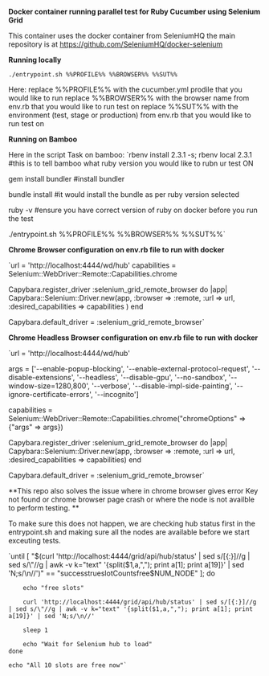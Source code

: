 **Docker container running parallel test for Ruby Cucumber using Selenium Grid** 


This container uses the docker container from SeleniumHQ the main repository is at https://github.com/SeleniumHQ/docker-selenium

**Running locally**

`./entrypoint.sh %%PROFILE%% %%BROWSER%% %%SUT%%`

Here: 
replace %%PROFILE%% with the cucumber.yml prodile that you would like to run 
replace %%BROWSER%% with the browser name from env.rb that you would like to run test on
replace %%SUT%% with the environment (test, stage or production) from env.rb that you would like to run test on


**Running on Bamboo**

Here in the script Task on bamboo:
`rbenv install 2.3.1 -s; rbenv local 2.3.1 #this is to tell bamboo what ruby version you would like to rubn ur test ON

 gem install bundler #install bundler

 bundle install #it would install the bundle as per ruby version selected

 ruby -v #ensure you have correct version of ruby on docker before you run the test

 ./entrypoint.sh %%PROFILE%% %%BROWSER%% %%SUT%%`
 
 
 
**Chrome Browser configuration on env.rb file to run with docker** 
 
 `url = 'http://localhost:4444/wd/hub'
  capabilities = Selenium::WebDriver::Remote::Capabilities.chrome
  
  Capybara.register_driver :selenium_grid_remote_browser do |app|
    Capybara::Selenium::Driver.new(app, :browser => :remote, :url => url, :desired_capabilities => capabilities )
  end
  
  Capybara.default_driver = :selenium_grid_remote_browser`
  
**Chrome Headless Browser configuration on env.rb file to run with docker** 
   
   `url = 'http://localhost:4444/wd/hub' 
   
   args = ['--enable-popup-blocking', '--enable-external-protocol-request', '--disable-extensions',
                  '--headless', '--disable-gpu', '--no-sandbox', '--window-size=1280,800', '--verbose',
                  '--disable-impl-side-painting', '--ignore-certificate-errors', '--incognito']
   
   capabilities = Selenium::WebDriver::Remote::Capabilities.chrome("chromeOptions" => {"args" => args})
   
   Capybara.register_driver :selenium_grid_remote_browser do |app|
    Capybara::Selenium::Driver.new(app, :browser => :remote, :url => url, :desired_capabilities => capabilities)
   end 
   
   Capybara.default_driver = :selenium_grid_remote_browser`
   
   
   **This repo also solves the issue where in chrome browser gives error Key not found or chrome browser page crash or where the node is not availble to perform testing. **
   
   To make sure this does not happen, we are checking hub status first in the entrypoint.sh and making sure 
   all the nodes are available before we start exceuting tests.
   
   `until [ "$(curl 'http://localhost:4444/grid/api/hub/status' | sed s/[{:}]//g | sed s/\"//g | awk -v k="text" '{split($1,a,","); print a[1]; print a[19]}' | sed 'N;s/\n//')" == "successtrueslotCountsfree$NUM_NODE" ]; do
        
        echo "free slots"
        
        curl 'http://localhost:4444/grid/api/hub/status' | sed s/[{:}]//g | sed s/\"//g | awk -v k="text" '{split($1,a,","); print a[1]; print a[19]}' | sed 'N;s/\n//'
        
        sleep 1
        
        echo "Wait for Selenium hub to load"
    done
    
    echo "All 10 slots are free now"`
